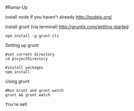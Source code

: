 #Ramp-Up

install node if you haven't already
http://nodejs.org/

install grunt (via terminal)
http://gruntjs.com/getting-started
```
npm install -g grunt-cli
```

Setting up grunt
```
#set current directory
cd projectDirectory

#install packages
npm install
```

Using grunt
```
#Run Grunt and grunt watch
grunt && grunt watch
```

You're set!
